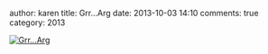 author: karen
title: Grr...Arg
date: 2013-10-03 14:10
comments: true
category: 2013 

[![Grr...Arg](/images/2013-10-03-grr-dot-dot-dot-arg/2013-10-03-grr-dot-dot-dot-arg.jpg)](/images/2013-10-03-grr-dot-dot-dot-arg/2013-10-03-grr-dot-dot-dot-arg.jpg)
